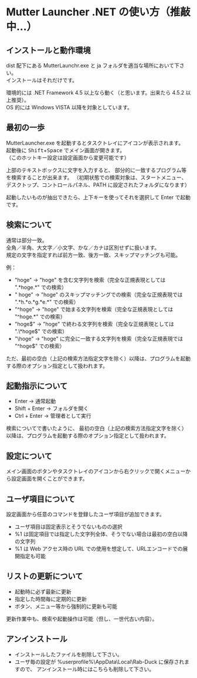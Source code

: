 # Mutter Launcher .NET の使い方（推敲中...）

## インストールと動作環境

dist 配下にある MutterLaunchr.exe と ja フォルダを適当な場所において下さい。  
インストールはそれだけです。

環境的には .NET Framework 4.5 以上なら動く（と思います。出来たら 4.5.2 以上推奨）。  
OS 的には Windows VISTA 以降を対象としています。

## 最初の一歩

MutterLauncher.exe を起動するとタスクトレイにアイコンが表示されます。  
起動後に <kbd>Shift</kbd>+<kbd>Space</kbd> でメイン画面が開きます。  
（このホットキー設定は設定画面から変更可能です）

上部のテキストボックスに文字を入力すると、
部分的に一致するプログラム等を検索することが出来ます。
（初期状態での検索対象は、スタートメニュー、デスクトップ、コントロールパネル、PATH に設定されたフォルダになります）  

起動したいものが抽出できたら、上下キーを使ってそれを選択して Enter で起動です。

## 検索について

通常は部分一致。  
全角／半角、大文字／小文字、かな／カナは区別せずに扱います。  
規定の文字を指定すれば前方一致、後方一致、スキップマッチングも可能。  

例：
- "hoge" → "hoge" を含む文字列を検索（完全な正規表現としては ".\*hoge.\*" での検索）
- " hoge" → "hoge" のスキップマッチングでの検索（完全な正規表現では ".\*h.\*o.\*g.\*e.\*" での検索）
- "^hoge" → "hoge" で始まる文字列を検索（完全な正規表現としては "^hoge.\*" での検索）
- "hoge$" → "hoge" で終わる文字列を検索（完全な正規表現としては ".\*hoge$" での検索）
- "\hoge" → "hoge" に完全に一致する文字列を検索（完全な正規表現では "^hoge$" での検索）

ただ、最初の空白（上記の検索方法指定文字を除く）以降は、プログラムを起動する際のオプション指定として扱われます。

## 起動指示について

- Enter → 通常起動
- Shift + Enter → フォルダを開く
- Ctrl + Enter → 管理者として実行

検索についてで書いたように、
最初の空白（上記の検索方法指定文字を除く）以降は、プログラムを起動する際のオプション指定として扱われます。

## 設定について

メイン画面のボタンやタスクトレイのアイコンから右クリックで開くメニューから設定画面を開くことができます。

## ユーザ項目について

設定画面から任意のコマンドを登録したユーザ項目が追加できます。  

- ユーザ項目は固定表示とそうでないものの選択  
- %1 は固定項目では指定した文字列全体、そうでない場合は最初の空白以降の文字列
- %1 は Web アクセス時の URL での使用を想定して、URLエンコードでの展開指定も可能

## リストの更新について

- 起動時に必ず最新に更新
- 指定した時間毎に定期的に更新
- ボタン、メニュー等から強制的に更新も可能

更新作業中も、検索や起動操作は可能（但し、一世代古い内容）。

## アンインストール

- インストールしたファイルを削除して下さい。
- ユーザ毎の設定が %userprofile%\AppData\Local\Rab-Duck に保存されますので、
アンインストール時にはこちらも削除して下さい。
